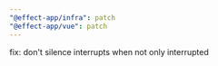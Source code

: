```yaml
---
"@effect-app/infra": patch
"@effect-app/vue": patch
---
```


fix: don't silence interrupts when not only interrupted

